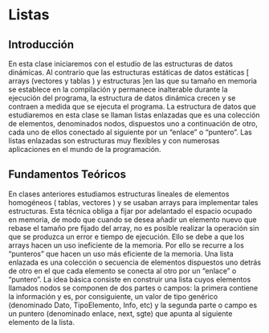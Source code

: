 # Listas 
## Introducción
En esta clase iniciaremos con el estudio de las estructuras de datos dinámicas. Al contrario que
las estructuras estáticas de datos estáticas [ arrays (vectores y tablas ) y estructuras ]en las que su
tamaño en memoria se establece en la compilación y permanece inalterable durante la ejecución
del programa, la estructura de datos dinámica crecen y se contraen a medida que se ejecuta el
programa.
La estructura de datos que estudiaremos en esta clase se llaman listas enlazadas que es una
colección de elementos, denominados nodos, dispuestos uno a continuación de otro, cada uno de
ellos conectado al siguiente por un “enlace” o “puntero”. Las listas enlazadas son estructuras muy
flexibles y con numerosas aplicaciones en el mundo de la programación.

## Fundamentos Teóricos
En clases anteriores estudiamos estructuras lineales de elementos homogéneos ( tablas, vectores )
y se usaban arrays para implementar tales estructuras. Esta técnica obliga a fijar por adelantado
el espacio ocupado en memoria, de modo que cuando se desea añadir un elemento nuevo que
rebase el tamaño pre fijado del array, no es posible realizar la operación sin que se produzca un
error e tiempo de ejecución. Ello se debe a que los arrays hacen un uso ineficiente de la memoria.
Por ello se recurre a los “punteros” que hacen un uso más eficiente de la memoria.
Una lista enlazada es una colección o secuencia de elementos dispuestos uno detrás de otro en
el que cada elemento se conecta al otro por un “enlace” o “puntero”. La idea básica consiste
en construir una lista cuyos elementos llamados nodos se componen de dos partes o campos: la
primera contiene la información y es, por consiguiente, un valor de tipo genérico (denominado
Dato, TipoElemento, Info, etc) y la segunda parte o campo es un puntero (denominado enlace,
next, sgte) que apunta al siguiente elemento de la lista.


